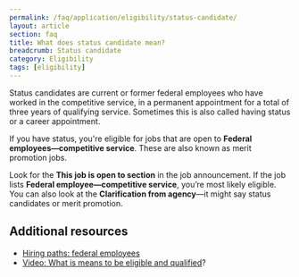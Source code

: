```yaml
---
permalink: /faq/application/eligibility/status-candidate/
layout: article
section: faq
title: What does status candidate mean?
breadcrumb: Status candidate
category: Eligibility
tags: [eligibility]
---
```


Status candidates are current or former federal employees who have worked in the competitive service, in a <span data-term="Permanent Appointment">permanent appointment</span> for a total of three years of qualifying service. Sometimes this is also called having status or a career appointment.

If you have status, you're eligible for jobs that are open to **Federal employees—competitive service**. These are also known as merit promotion jobs.

Look for the **This job is open to section** in the job announcement.  If the job lists **Federal employee—competitive service**, you’re most likely eligible. You can also look at the **Clarification from agency**—it might say status candidates or merit promotion. 


## Additional resources

* [Hiring paths: federal employees](../../../../working-in-government/unique-hiring-paths/federal-employees/)
* [Video: What is means to be eligible and qualified](https://www.youtube.com/watch?v=Nu0cgjU8zfo&list=PLuzWeT0b0ErDp0OOJ1kmBIPTppAWSx8mm)?
